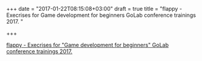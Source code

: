 +++
date = "2017-01-22T08:15:08+03:00"
draft = true
title = "flappy - Execrises for Game development for beginners GoLab conference trainings 2017. "

+++

<p><a href="https://t.co/9fnRfxMmdb">flappy - Execrises for "Game development for beginners" GoLab conference trainings 2017. </a></p>
